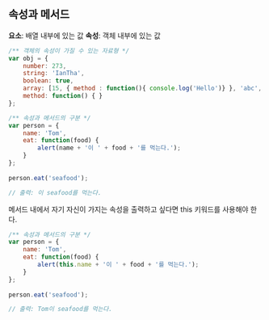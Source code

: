 ## 속성과 메서드

**요소**: 배열 내부에 있는 값
**속성**: 객체 내부에 있는 값

```javascript 1.8
/** 객체의 속성이 가질 수 있는 자료형 */
var obj = {
    number: 273,
    string: 'IanTha',
    boolean: true,
    array: [15, { method : function(){ console.log('Hello')} }, 'abc', true],
    method: function() { }
};
```
```javascript 1.8
/** 속성과 메서드의 구분 */
var person = {
    name: 'Tom',
    eat: function(food) {
        alert(name + '이 ' + food + '를 먹는다.');
    }
};
    
person.eat('seafood');

// 출력: 이 seafood를 먹는다.
```

메서드 내에서 자기 자신이 가지는 속성을 출력하고 싶다면 this 키워드를 사용해야 한다.

```javascript 1.8
/** 속성과 메서드의 구분 */
var person = {
    name: 'Tom',
    eat: function(food) {
        alert(this.name + '이 ' + food + '를 먹는다.');
    }
};
    
person.eat('seafood');

// 출력: Tom이 seafood를 먹는다.
```
